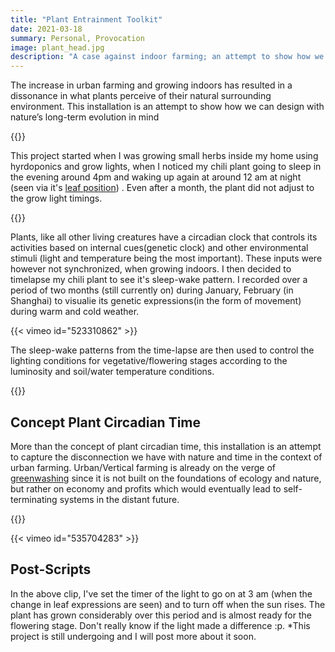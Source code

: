 ```yaml
---
title: "Plant Entrainment Toolkit"
date: 2021-03-18
summary: Personal, Provocation
image: plant_head.jpg
description: "A case against indoor farming; an attempt to show how we can design with nature’s long-term evolution in mind"
---
```


The increase in urban farming and growing indoors has resulted in a dissonance in what plants perceive of their natural surrounding environment. This installation is an attempt to show how we can design with nature’s long-term evolution in mind

{{<bundle-image name="plant_1.jpg" >}}

This project started when I was growing small herbs inside my home using hyrdoponics and grow lights, when I noticed my chili plant going to sleep in the evening around 4pm and waking up again at around 12 am at night (seen via it's [leaf position](https://plantsinmotion.bio.indiana.edu/plantmotion/movements/leafmovements/clockintro.html)) . Even after a month, the plant did not adjust to the grow light timings. 

{{<bundle-image name="plant_2.png" >}}

Plants, like all other living creatures have a circadian clock that controls its activities based on internal cues(genetic clock) and other environmental stimuli (light and temperature being the most important).  These inputs were however not synchronized, when growing indoors. I then decided to timelapse my chili plant to see it's sleep-wake pattern. I recorded over a period of two months (still currently on) during January, February (in Shanghai) to visualie its genetic expressions(in the form of movement) during warm and cold weather. 

{{< vimeo id="523310862" >}}

The sleep-wake patterns from the time-lapse are then used to control the lighting conditions for vegetative/flowering stages according to the luminosity and soil/water temperature conditions. 

{{<bundle-image name="plant_3.jpg">}}

## Concept Plant Circadian Time
More than the concept of plant circadian time, this installation is an attempt to capture the disconnection we have with nature and time in the context of urban farming. Urban/Vertical farming is already on the verge of [greenwashing](https://en.wikipedia.org/wiki/Greenwashing) since it is not built on the  foundations of ecology and nature, but rather on economy and profits which would eventually lead to self-terminating systems in the distant future. 

{{<bundle-image name="plant_4.png">}}

{{< vimeo id="535704283" >}}
## Post-Scripts
In the above clip, I've set the timer of the light to go on at 3 am (when the change in leaf expressions are seen) and to turn off when the sun rises. The plant has grown considerably over this period and is almost ready for the flowering stage. Don't really know if the light made a difference :p.
*This project is still undergoing and I will post more about it soon.
